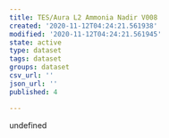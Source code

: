 ```yaml
---
title: TES/Aura L2 Ammonia Nadir V008
created: '2020-11-12T04:24:21.561938'
modified: '2020-11-12T04:24:21.561945'
state: active
type: dataset
tags: dataset
groups: dataset
csv_url: ''
json_url: ''
published: 4

---
```

undefined
